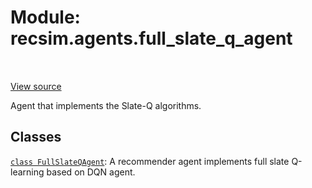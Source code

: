 <div itemscope itemtype="http://developers.google.com/ReferenceObject">
<meta itemprop="name" content="recsim.agents.full_slate_q_agent" />
<meta itemprop="path" content="Stable" />
</div>

# Module: recsim.agents.full_slate_q_agent

<table class="tfo-notebook-buttons tfo-api" align="left">
</table>

<a target="_blank" href="https://github.com/google-research/recsim/tree/master/recsim/agents/full_slate_q_agent.py">View
source</a>

Agent that implements the Slate-Q algorithms.

<!-- Placeholder for "Used in" -->

## Classes

[`class FullSlateQAgent`](../../recsim/agents/full_slate_q_agent/FullSlateQAgent.md):
A recommender agent implements full slate Q-learning based on DQN agent.
